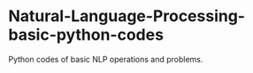 # Natural-Language-Processing-basic-python-codes
Python codes of basic NLP operations and problems.
